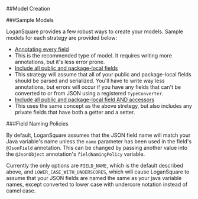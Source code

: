 ##Model Creation

###Sample Models

LoganSquare provides a few robust ways to create your models. Sample models for each strategy are provided below:

 * [Annotating every field](AnnotationsOnlyModel.md)
  * This is the recommended type of model. It requires writing more annotations, but it's less error prone.
 * [Include all public and package-local fields](PrivateFieldsModel.md)
  * This strategy will assume that all of your public and package-local fields should be parsed and serialized. You'll have to write way less annotations, but errors will occur if you have any fields that can't be converted to or from JSON using a registered `TypeConverter`.
 * [Include all public and package-local field AND accessors](PrivateFieldsAndAccessorsModel.md)
  * This uses the same concept as the above stretegy, but also includes any private fields that have both a getter and a setter.

###Field Naming Policies

By default, LoganSquare assumes that the JSON field name will match your Java variable's name unless the `name` parameter has been used in the field's `@JsonField` annotation. This can be changed by passing another value into the `@JsonObject` annotation's `fieldNamingPolicy` variable. 

Currently the only options are `FIELD_NAME`, which is the default described above, and `LOWER_CASE_WITH_UNDERSCORES`, which will cause LoganSquare to assume that your JSON fields are named the same as your java variable names, except converted to lower case with undercore notation instead of camel case.
